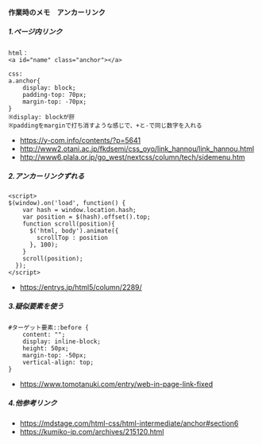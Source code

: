 

#### 作業時のメモ　アンカーリンク ####


##### 1.ページ内リンク
```
html：
<a id="name" class="anchor"></a>

css:
a.anchor{
    display: block;
    padding-top: 70px;
    margin-top: -70px;
}
※display: blockが肝
※paddingをmarginで打ち消すような感じで、+と-で同じ数字を入れる
```

- https://y-com.info/contents/?p=5641
- http://www2.otani.ac.jp/fkdsemi/css_oyo/link_hannou/link_hannou.html
- http://www6.plala.or.jp/go_west/nextcss/column/tech/sidemenu.htm

##### 2.アンカーリンクずれる
```
<script>
$(window).on('load', function() {
    var hash = window.location.hash;
    var position = $(hash).offset().top;
    function scroll(position){
      $('html, body').animate({
        scrollTop : position
      }, 100);
    }
    scroll(position);
  });
</script>
```

- https://entrys.jp/html5/column/2289/

##### 3.疑似要素を使う
```
#ターゲット要素::before {
    content: "";
    display: inline-block;
    height: 50px;
    margin-top: -50px;
    vertical-align: top;
}
```
- https://www.tomotanuki.com/entry/web-in-page-link-fixed

##### 4.他参考リンク
- https://mdstage.com/html-css/html-intermediate/anchor#section6
- https://kumiko-jp.com/archives/215120.html
